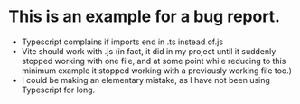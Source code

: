 # This is an example for a bug report.

* Typescript complains if imports end in .ts instead of.js
* Vite should work with .js (in fact, it did in my project until it suddenly stopped working with one file, and at some point while reducing to this minimum example it stopped working with a previously working file too.)
* I could be making an elementary mistake, as I have not been using Typescript for long.

